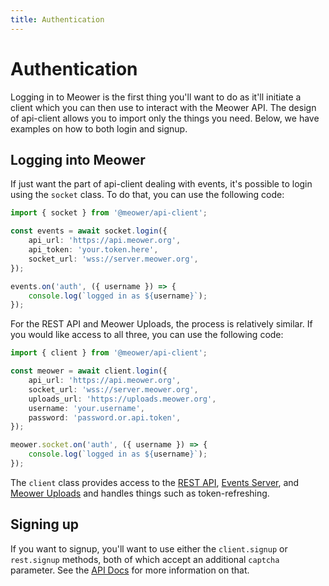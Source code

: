 ```yaml
---
title: Authentication
---
```


# Authentication

Logging in to Meower is the first thing you'll want to do as it'll initiate a
client which you can then use to interact with the Meower API. The design of
api-client allows you to import only the things you need. Below, we have
examples on how to both login and signup.

## Logging into Meower

If just want the part of api-client dealing with events, it's possible to login
using the `socket` class. To do that, you can use the following code:

```ts
import { socket } from '@meower/api-client';

const events = await socket.login({
	api_url: 'https://api.meower.org',
	api_token: 'your.token.here',
	socket_url: 'wss://server.meower.org',
});

events.on('auth', ({ username }) => {
	console.log(`logged in as ${username}`);
});
```

For the REST API and Meower Uploads, the process is relatively similar. If you
would like access to all three, you can use the following code:

```ts
import { client } from '@meower/api-client';

const meower = await client.login({
	api_url: 'https://api.meower.org',
	socket_url: 'wss://server.meower.org',
	uploads_url: 'https://uploads.meower.org',
	username: 'your.username',
	password: 'password.or.api.token',
});

meower.socket.on('auth', ({ username }) => {
	console.log(`logged in as ${username}`);
});
```

The `client` class provides access to the [REST API](./rest),
[Events Server](./events), and [Meower Uploads](./uploads) and handles things
such as token-refreshing.

## Signing up

If you want to signup, you'll want to use either the `client.signup` or
`rest.signup` methods, both of which accept an additional `captcha` parameter.
See the [API Docs](../api/rest-api/endpoints/signing-up) for more information on
that.
